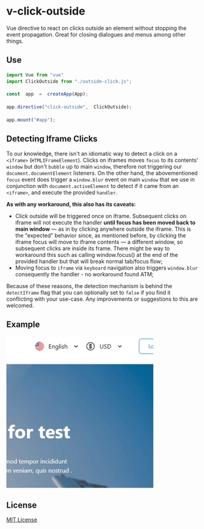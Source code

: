 # v-click-outside
Vue directive to react on clicks outside an element without stopping the event propagation. Great for closing dialogues and menus among other things.

## Use

```js
import Vue from "vue"
import ClickOutside from "./outside-click.js";

const  app  =  createApp(App);

app.directive("click-outside",  ClickOutside);

app.mount("#app");
```
## Detecting Iframe Clicks

To our knowledge, there isn't an idiomatic way to detect a click on a `<iframe>` (`HTMLIFrameElement`).
Clicks on iframes moves `focus` to its contents’ `window` but don't `bubble` up to main `window`, therefore not triggering our `document.documentElement` listeners. On the other hand, the abovementioned `focus` event does trigger a `window.blur` event on main `window` that we use in conjunction with `document.activeElement` to detect if it came from an `<iframe>`, and execute the provided `handler`.

**As with any workaround, this also has its caveats:**

- Click outside will be triggered once on iframe. Subsequent clicks on iframe will not execute the handler **until focus has been moved back to main window** — as in by clicking anywhere outside the iframe. This is the "expected" behavior since, as mentioned before, by clicking the iframe focus will move to iframe contents — a different window, so subsequent clicks are inside its frame. There might be way to workaround this such as calling window.focus() at the end of the provided handler but that will break normal tab/focus flow;
- Moving focus to `iframe` via `keyboard` navigation also triggers `window.blur` consequently the handler - no workaround found ATM;

Because of these reasons, the detection mechanism is behind the `detectIframe` flag that you can optionally set to `false` if you find it conflicting with your use-case.
Any improvements or suggestions to this are welcomed.
## Example
<img src="./exp.gif" ></img>

## License

[MIT License](https://github.com/sohilpro/outside-clickq/main/LICENSE)

